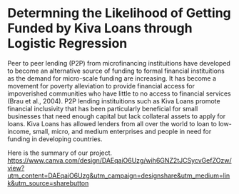 # Determning the Likelihood of Getting Funded by Kiva Loans through Logistic Regression
Peer to peer lending (P2P) from microfinancing instituitions have developed to become an alternative source of funding to formal financial instituitions as the demand for micro-scale funding are increasing. It has become a movement for poverty alleviation to provide financial access for impoverished communities who have little to no access to financial services (Brau et al., 2004). P2P lending instituitions such as Kiva Loans promote financial inclusivity that has been particularly beneficial for small businesses that need enough capital but lack collateral assets to apply for loans. Kiva Loans has allowed lenders from all over the world to loan to low-income, small, micro, and medium enterprises and people in need for funding in developing countries.

Here is the summary of our project.
https://www.canva.com/design/DAEqaiO6Uzg/wih6GNZ2tJCSycvGefZOzw/view?utm_content=DAEqaiO6Uzg&utm_campaign=designshare&utm_medium=link&utm_source=sharebutton

